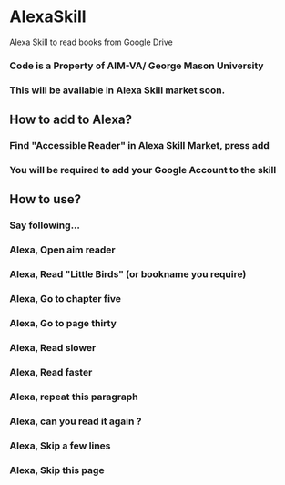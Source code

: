 # AlexaSkill
Alexa Skill to read books from Google Drive

### Code is a Property of AIM-VA/ George Mason University

### This will be available in Alexa Skill market soon.

## How to add to Alexa?
### Find "Accessible Reader" in Alexa Skill Market, press add
### You will be required to add your Google Account to the skill

## How to use?
### Say following...
### Alexa, Open aim reader
### Alexa, Read "Little Birds" (or bookname you require)
### Alexa, Go to chapter five
### Alexa, Go to page thirty
### Alexa, Read slower
### Alexa, Read faster
### Alexa, repeat this paragraph
### Alexa, can you read it again ?
### Alexa, Skip a few lines
### Alexa, Skip this page

